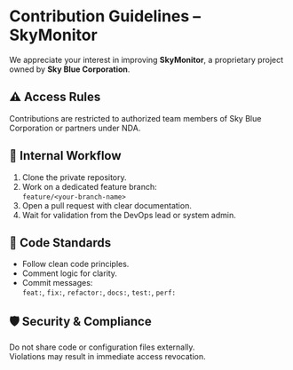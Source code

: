 # Contribution Guidelines – SkyMonitor

We appreciate your interest in improving **SkyMonitor**, a proprietary project owned by **Sky Blue Corporation**.

## ⚠️ Access Rules
Contributions are restricted to authorized team members of Sky Blue Corporation or partners under NDA.

## 🧩 Internal Workflow
1. Clone the private repository.
2. Work on a dedicated feature branch:  
   `feature/<your-branch-name>`
3. Open a pull request with clear documentation.
4. Wait for validation from the DevOps lead or system admin.

## 🧠 Code Standards
- Follow clean code principles.
- Comment logic for clarity.
- Commit messages:  
  `feat:`, `fix:`, `refactor:`, `docs:`, `test:`, `perf:`

## 🛡️ Security & Compliance
Do not share code or configuration files externally.  
Violations may result in immediate access revocation.
